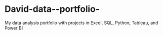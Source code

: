 # David-data--portfolio-
My data analysis portfolio with projects in Excel, SQL, Python, Tableau, and Power BI
